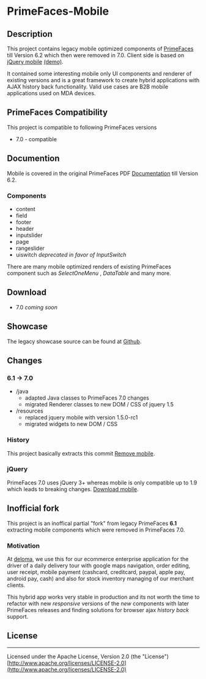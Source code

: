 # PrimeFaces-Mobile

## Description

This project contains legacy mobile optimized components of [PrimeFaces](https://www.primefaces.org/) till Version 6.2 which then were removed in 7.0. Client side is based on [jQuery mobile](https://jquerymobile.com/) [(demo)](https://demos.jquerymobile.com/1.5.0-rc1/).

It contained some interesting mobile only UI components and renderer of existing versions and is a great framework to create hybrid applications with AJAX history back functionality. Valid use cases are B2B mobile applications used on MDA devices.

## PrimeFaces Compatibility

This project is compatible to following PrimeFaces versions

* 7.0 - compatible

## Documention

Mobile is covered in the original PrimeFaces PDF [Documentation](https://www.primefaces.org/documentation/) till Version 6.2.

### Components

* content
* field
* footer
* header
* inputslider
* page
* rangeslider
* uiswitch _deprecated in favor of InputSwitch_

There are many mobile optimized renders of existing PrimeFaces component such as  _SelectOneMenu_ ,  _DataTable_  and many more.

## Download

* 7.0 _coming soon_

## Showcase

The legacy showcase source can be found at [Github](https://github.com/primefaces/primefaces-showcase-legacy/tree/6_1).  

## Changes

### 6.1 -> 7.0

- /java
    - adapted Java classes to PrimeFaces 7.0 changes
    - migrated Renderer classes to new DOM / CSS of jquery 1.5
- /resources
    - replaced jquery mobile with version 1.5.0-rc1
    - migrated widgets to new DOM / CSS

### History

This project basically extracts this commit [Remove mobile](https://github.com/primefaces/primefaces/issues/3386).

### jQuery

PrimeFaces 7.0 uses jQuery 3+ whereas mobile is only compatible up to 1.9 which leads to breaking changes. [Download mobile](https://releases.jquery.com/mobile/).

## Inofficial fork

This project is an inoffical partial "fork" from legacy PrimeFaces **6.1** extracting mobile components which were removed in PrimeFaces 7.0. 

### Motivation

At [deloma](https://www.deloma.de/Agentur/wp/Logistik-Software), we use this for our ecommerce enterprise application for the driver of a daily delivery tour with google maps navigation, order editing, user receipt, mobile payment (cashcard, creditcard, paypal, apple pay, android pay, cash) and also for stock inventory managing of our merchant clients.

This hybrid app works very stable in production and its not worth the time to refactor with new _responsive_ versions of the _new_ components with later PrimeFaces releases and finding solutions for browser ajax _history back_ support.

## License

***
Licensed under the Apache License, Version 2.0 (the "License") [http://www.apache.org/licenses/LICENSE-2.0](http://www.apache.org/licenses/LICENSE-2.0)